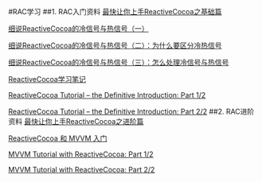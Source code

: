 #RAC学习
##1. RAC入门资料
[最快让你上手ReactiveCocoa之基础篇](http://www.jianshu.com/p/87ef6720a096)

[细说ReactiveCocoa的冷信号与热信号（一）](http://tech.meituan.com/talk-about-reactivecocoas-cold-signal-and-hot-signal-part-1.html)

[细说ReactiveCocoa的冷信号与热信号（二）：为什么要区分冷热信号](http://tech.meituan.com/talk-about-reactivecocoas-cold-signal-and-hot-signal-part-2.html)

[细说ReactiveCocoa的冷信号与热信号（三）：怎么处理冷信号与热信号](http://tech.meituan.com/talk-about-reactivecocoas-cold-signal-and-hot-signal-part-3.html)

[ReactiveCocoa学习笔记](http://yulingtianxia.com/blog/2014/07/29/reactivecocoa/)

[ReactiveCocoa Tutorial – the Definitive Introduction: Part 1/2](http://southpeak.github.io/blog/2014/08/02/reactivecocoazhi-nan-%5B?%5D-:xin-hao/)

[ReactiveCocoa Tutorial – the Definitive Introduction: Part 2/2](http://southpeak.github.io/blog/2014/08/02/reactivecocoazhi-nan-er-:twittersou-suo-shi-li/)
##2. RAC进阶资料
[最快让你上手ReactiveCocoa之进阶篇](http://www.jianshu.com/p/e10e5ca413b7)

[ReactiveCocoa 和 MVVM 入门](http://yulingtianxia.com/blog/2015/05/21/ReactiveCocoa-and-MVVM-an-Introduction/)

[MVVM Tutorial with ReactiveCocoa: Part 1/2](http://southpeak.github.io/blog/2014/08/08/mvvmzhi-nan-yi-:flickrsou-suo-shi-li/)

[MVVM Tutorial with ReactiveCocoa: Part 2/2](http://southpeak.github.io/blog/2014/08/12/mvvmzhi-nan-er-:flickrsou-suo-shen-ru/)